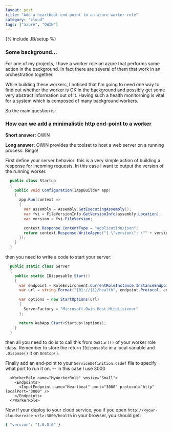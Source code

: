 ```yaml
---
layout: post
title: "Add a heartbeat end-point to an azure worker role"
category: "cloud"
tags: ["azure", "OWIN"]
---
```

{% include JB/setup %}

### Some background...

For one of my projects, I have a worker role on azure that performs some action in the background. In fact there are several of them that work in an orchestration together.

While building these workers, I noticed that I'm going to need one way to find out whether the worker is OK in the background and possibly get some very abstract information out of it. Having such a health monitorning is vital for a system which is composed of many background workers.

<!--more-->

So the main question is:

### How can we add a minimalistic http end-point to a worker

**Short answer:** OWIN

**Long answer:** OWIN provides the toolset to host a web server on a running process. Bingo!

First define your server behavior: this is a very simple action of building a response for incoming requests. In this case I want to output the version of the running worker.

```csharp
  public class Startup
  {
    public void Configuration(IAppBuilder app)
    {
      app.Run(context =>
      {
        var assembly = Assembly.GetExecutingAssembly();
        var fvi = FileVersionInfo.GetVersionInfo(assembly.Location);
        var version = fvi.FileVersion;

        context.Response.ContentType = "application/json";
        return context.Response.WriteAsync("{ \"version\": \"" + version + "\" }");
      });
    }
  }
```

then you need to write a code to start your server:

```csharp
  public static class Server
  {
    public static IDisposable Start()
    {
      var endpoint = RoleEnvironment.CurrentRoleInstance.InstanceEndpoints["Heartbeat"];
      var url = string.Format("{0}://{1}/health", endpoint.Protocol, endpoint.IPEndpoint);

      var options = new StartOptions(url)
      {
        ServerFactory = "Microsoft.Owin.Host.HttpListener"
      };

      return WebApp.Start<Startup>(options);
    }
  }
```

then all you need to do is to call this from `OnStart()` of your worker role class. Remember to store the return `IDisposable` in a local variable and `.Dispose()` it on `OnStop()`.

Finally add an end-point to your `ServiceDefinition.csdef` file to specify what port to run it on. -- in this case I use 3000

```markup
  <WorkerRole name="MyWorkerRole" vmsize="Small">
    <Endpoints>
      <InputEndpoint name="Heartbeat" port="3000" protocol="http" localPort="3000" />
    </Endpoints>
  </WorkerRole>
```

Now if your deploy to your cloud service, you if you open `http://<your-cloudservice-url>:3000/health` in your browser, you should get:

```bash
{ "version": "1.0.0.0" }
```
